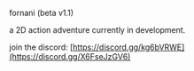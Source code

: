 fornani (beta v1.1)

a 2D action adventure currently in development.

join the discord: [https://discord.gg/kg6bVRWE](https://discord.gg/X6FseJzGV6)
